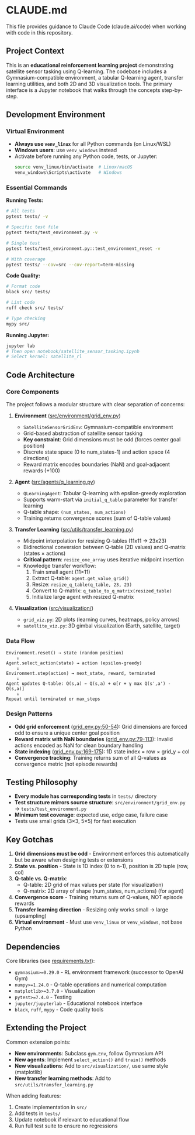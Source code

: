 # CLAUDE.md

This file provides guidance to Claude Code (claude.ai/code) when working with code in this repository.

## Project Context

This is an **educational reinforcement learning project** demonstrating satellite sensor tasking using Q-learning. The codebase includes a Gymnasium-compatible environment, a tabular Q-learning agent, transfer learning utilities, and both 2D and 3D visualization tools. The primary interface is a Jupyter notebook that walks through the concepts step-by-step.

## Development Environment

### Virtual Environment
- **Always use `venv_linux`** for all Python commands (on Linux/WSL)
- **Windows users**: use `venv_windows` instead
- Activate before running any Python code, tests, or Jupyter:
  ```bash
  source venv_linux/bin/activate  # Linux/macOS
  venv_windows\Scripts\activate   # Windows
  ```

### Essential Commands

**Running Tests:**
```bash
# All tests
pytest tests/ -v

# Specific test file
pytest tests/test_environment.py -v

# Single test
pytest tests/test_environment.py::test_environment_reset -v

# With coverage
pytest tests/ --cov=src --cov-report=term-missing
```

**Code Quality:**
```bash
# Format code
black src/ tests/

# Lint code
ruff check src/ tests/

# Type checking
mypy src/
```

**Running Jupyter:**
```bash
jupyter lab
# Then open notebook/satellite_sensor_tasking.ipynb
# Select kernel: satellite_rl
```

## Code Architecture

### Core Components

The project follows a modular structure with clear separation of concerns:

1. **Environment** ([src/environment/grid_env.py](src/environment/grid_env.py))
   - `SatelliteSensorGridEnv`: Gymnasium-compatible environment
   - Grid-based abstraction of satellite sensor tasking
   - **Key constraint**: Grid dimensions must be odd (forces center goal position)
   - Discrete state space (0 to num_states-1) and action space (4 directions)
   - Reward matrix encodes boundaries (NaN) and goal-adjacent rewards (+100)

2. **Agent** ([src/agents/q_learning.py](src/agents/q_learning.py))
   - `QLearningAgent`: Tabular Q-learning with epsilon-greedy exploration
   - Supports warm-start via `initial_q_table` parameter for transfer learning
   - Q-table shape: `(num_states, num_actions)`
   - Training returns convergence scores (sum of Q-table values)

3. **Transfer Learning** ([src/utils/transfer_learning.py](src/utils/transfer_learning.py))
   - Midpoint interpolation for resizing Q-tables (11x11 → 23x23)
   - Bidirectional conversion between Q-table (2D values) and Q-matrix (states × actions)
   - **Critical pattern**: `resize_one_array` uses iterative midpoint insertion
   - Knowledge transfer workflow:
     1. Train small agent (11×11)
     2. Extract Q-table: `agent.get_value_grid()`
     3. Resize: `resize_q_table(q_table, 23, 23)`
     4. Convert to Q-matrix: `q_table_to_q_matrix(resized_table)`
     5. Initialize large agent with resized Q-matrix

4. **Visualization** ([src/visualization/](src/visualization/))
   - `grid_viz.py`: 2D plots (learning curves, heatmaps, policy arrows)
   - `satellite_viz.py`: 3D gimbal visualization (Earth, satellite, target)

### Data Flow

```
Environment.reset() → state (random position)
    ↓
Agent.select_action(state) → action (epsilon-greedy)
    ↓
Environment.step(action) → next_state, reward, terminated
    ↓
Agent updates Q-table: Q(s,a) ← Q(s,a) + α[r + γ max Q(s',a') - Q(s,a)]
    ↓
Repeat until terminated or max_steps
```

### Design Patterns

- **Odd grid enforcement** ([grid_env.py:50-54](src/environment/grid_env.py#L50-L54)): Grid dimensions are forced odd to ensure a unique center goal position
- **Reward matrix with NaN boundaries** ([grid_env.py:79-113](src/environment/grid_env.py#L79-L113)): Invalid actions encoded as NaN for clean boundary handling
- **State indexing** ([grid_env.py:169-175](src/environment/grid_env.py#L169-L175)): 1D state index = row × grid_y + col
- **Convergence tracking**: Training returns sum of all Q-values as convergence metric (not episode rewards)

## Testing Philosophy

- **Every module has corresponding tests** in `tests/` directory
- **Test structure mirrors source structure**: `src/environment/grid_env.py` → `tests/test_environment.py`
- **Minimum test coverage**: expected use, edge case, failure case
- Tests use small grids (3×3, 5×5) for fast execution

## Key Gotchas

1. **Grid dimensions must be odd** - Environment enforces this automatically but be aware when designing tests or extensions
2. **State vs. position** - State is 1D index (0 to n-1), position is 2D tuple (row, col)
3. **Q-table vs. Q-matrix**:
   - Q-table: 2D grid of max values per state (for visualization)
   - Q-matrix: 2D array of shape (num_states, num_actions) (for agent)
4. **Convergence score** - Training returns sum of Q-values, NOT episode rewards
5. **Transfer learning direction** - Resizing only works small → large (upsampling)
6. **Virtual environment** - Must use `venv_linux` or `venv_windows`, not base Python

## Dependencies

Core libraries (see [requirements.txt](requirements.txt)):
- `gymnasium>=0.29.0` - RL environment framework (successor to OpenAI Gym)
- `numpy>=1.24.0` - Q-table operations and numerical computation
- `matplotlib>=3.7.0` - Visualization
- `pytest>=7.4.0` - Testing
- `jupyter/jupyterlab` - Educational notebook interface
- `black`, `ruff`, `mypy` - Code quality tools

## Extending the Project

Common extension points:

- **New environments**: Subclass `gym.Env`, follow Gymnasium API
- **New agents**: Implement `select_action()` and `train()` methods
- **New visualizations**: Add to `src/visualization/`, use same style (matplotlib)
- **New transfer learning methods**: Add to `src/utils/transfer_learning.py`

When adding features:
1. Create implementation in `src/`
2. Add tests in `tests/`
3. Update notebook if relevant to educational flow
4. Run full test suite to ensure no regressions
